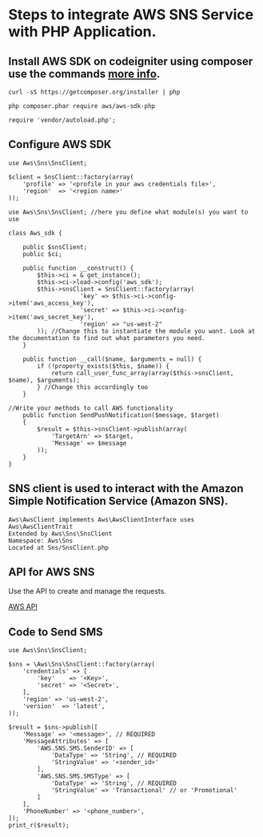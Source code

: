 # Steps to integrate AWS SNS Service with PHP Application.

## Install AWS SDK on codeigniter using composer use the commands [more info](https://docs.aws.amazon.com/aws-sdk-php/v3/guide/getting-started/installation.html).
 ```
 curl -sS https://getcomposer.org/installer | php
 ```
 ```
 php composer.phar require aws/aws-sdk-php
 ```
```
require 'vendor/autoload.php';
```

## Configure AWS SDK

```
use Aws\Sns\SnsClient;

$client = SnsClient::factory(array(
    'profile' => '<profile in your aws credentials file>',
    'region'  => '<region name>'
));
```

```
use Aws\Sns\SnsClient; //here you define what module(s) you want to use

class Aws_sdk {

    public $snsClient;
    public $ci;

    public function __construct() {
        $this->ci = & get_instance();
        $this->ci->load->config('aws_sdk');
        $this->snsClient = SnsClient::factory(array(
                    'key' => $this->ci->config->item('aws_access_key'),
                    'secret' => $this->ci->config->item('aws_secret_key'),
                    'region' => "us-west-2"
        )); //Change this to instantiate the module you want. Look at the documentation to find out what parameters you need. 
    }

    public function __call($name, $arguments = null) {
        if (!property_exists($this, $name)) {
            return call_user_func_array(array($this->snsClient, $name), $arguments);
        } //Change this accordingly too
    }

//Write your methods to call AWS functionality
    public function SendPushNotification($message, $target)
    {
        $result = $this->snsClient->publish(array(
            'TargetArn' => $target,
            'Message' => $message
        ));
    }
}
```

## SNS client is used to interact with the Amazon Simple Notification Service (Amazon SNS).

```
Aws\AwsClient implements Aws\AwsClientInterface uses Aws\AwsClientTrait
Extended by Aws\Sns\SnsClient
Namespace: Aws\Sns
Located at Sns/SnsClient.php
```

## API for AWS SNS

Use the API to create and manage the requests.

[AWS API](https://docs.aws.amazon.com/aws-sdk-php/v3/api/api-sns-2010-03-31.html#createtopic)

## Code to Send SMS

```
use Aws\Sns\SnsClient;

$sns = \Aws\Sns\SnsClient::factory(array(
    'credentials' => [
        'key'    => '<Key>',
        'secret' => '<Secret>',
    ],
    'region' => 'us-west-2',
    'version'  => 'latest',
));

$result = $sns->publish([
    'Message' => '<message>', // REQUIRED
    'MessageAttributes' => [
        'AWS.SNS.SMS.SenderID' => [
            'DataType' => 'String', // REQUIRED
            'StringValue' => '<sender_id>'
        ],
        'AWS.SNS.SMS.SMSType' => [
            'DataType' => 'String', // REQUIRED
            'StringValue' => 'Transactional' // or 'Promotional'
        ]
    ],
    'PhoneNumber' => '<phone_number>',
]);
print_r($result);
```